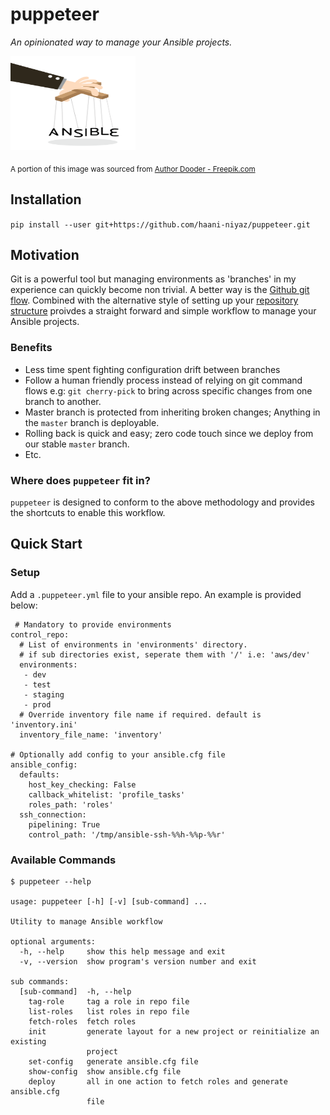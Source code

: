 # puppeteer

*An opinionated way to manage your Ansible projects.*

<img src="images/puppeteer.png" width="200" height="150">

<sub> A portion of this image was sourced from <a href="https://www.freepik.com/free-photos-vectors/business">Author Dooder - Freepik.com</a></sub>

## Installation

`pip install --user git+https://github.com/haani-niyaz/puppeteer.git`


## Motivation

Git is a powerful tool but managing environments as 'branches' in my experience can quickly become non trivial. A better way is the [Github git flow](https://guides.github.com/introduction/flow/). Combined with the alternative style of setting up your [repository structure](https://docs.ansible.com/ansible/latest/user_guide/playbooks_best_practices.html#alternative-directory-layout) proivdes a straight forward and simple workflow to manage your Ansible projects.


### Benefits

- Less time spent fighting configuration drift between branches
- Follow a human friendly process instead of relying on git command flows e.g: `git cherry-pick` to bring across specific changes from one branch to another.
- Master branch is protected from inheriting broken changes; Anything in the `master` branch is deployable.
- Rolling back is quick and easy; zero code touch since we deploy from our stable `master` branch.
- Etc.

### Where does `puppeteer` fit in?

`puppeteer` is designed to conform to the above methodology and provides the shortcuts to enable this workflow.

## Quick Start


### Setup

Add a `.puppeteer.yml` file to your ansible repo. An example is provided below:

```
 # Mandatory to provide environments
control_repo:
  # List of environments in 'environments' directory.
  # if sub directories exist, seperate them with '/' i.e: 'aws/dev'
  environments:
   - dev
   - test
   - staging
   - prod
  # Override inventory file name if required. default is 'inventory.ini'
  inventory_file_name: 'inventory'

# Optionally add config to your ansible.cfg file
ansible_config:
  defaults:
    host_key_checking: False
    callback_whitelist: 'profile_tasks'
    roles_path: 'roles'
  ssh_connection:
    pipelining: True
    control_path: '/tmp/ansible-ssh-%%h-%%p-%%r'
```

### Available Commands

```
$ puppeteer --help

usage: puppeteer [-h] [-v] [sub-command] ...

Utility to manage Ansible workflow

optional arguments:
  -h, --help     show this help message and exit
  -v, --version  show program's version number and exit

sub commands:
  [sub-command]  -h, --help
    tag-role     tag a role in repo file
    list-roles   list roles in repo file
    fetch-roles  fetch roles
    init         generate layout for a new project or reinitialize an existing
                 project
    set-config   generate ansible.cfg file
    show-config  show ansible.cfg file
    deploy       all in one action to fetch roles and generate ansible.cfg
                 file 
```


